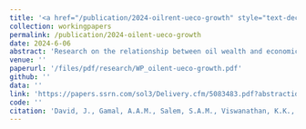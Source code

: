 ```yaml
---
title: '<a href="/publication/2024-oilrent-ueco-growth" style="text-decoration:none;">The role of the underground economy in the oil wealth-growth nexus: new insight from Nigeria</a>'
collection: workingpapers
permalink: /publication/2024-oilent-ueco-growth
date: 2024-6-06
abstract: 'Research on the relationship between oil wealth and economic growth has shown that the impact of oil can depend on various factors or conditions. However, the role of the underground economy in this relationship remains underexplored. This study aims to fill this gap by examining how the underground economy influences the oil wealth-growth nexus in Nigeria from 1990 to 2022, using the bootstrap autoregressive distributed lag (ARDL) bounds-testing technique. The empirical findings reveal that the effect of oil wealth on economic growth varies with the size of the underground economy. Specifically, the results indicate that the marginal impact of oil wealth on growth is positive when the underground economy is relatively small, but becomes negative as the underground economy expands. This suggests that the underground economy serves as a channel through which oil wealth negatively affects long-term economic growth. The economic implication of this finding is that for sustained long-term growth, increases in oil wealth must be accompanied by significant efforts to reduce the size of the underground economy.'
venue: ''
paperurl: '/files/pdf/research/WP_oilent-ueco-growth.pdf'
github: ''
data: ''
link: 'https://papers.ssrn.com/sol3/Delivery.cfm/5083483.pdf?abstractid=5083483&mirid=1&type=2'
code: ''
citation: 'David, J., Gamal, A.A.M., Salem, S.A.M., Viswanathan, K.K., & Jalil, N.A. (2025). &quot;The role of the underground economy in the oil wealth-growth nexus: new insight from Nigeria&quot;'
---
```

